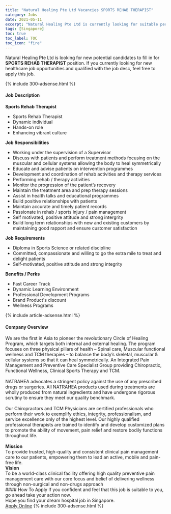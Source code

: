 ```yaml
---
title: "Natural Healing Pte Ltd Vacancies SPORTS REHAB THERAPIST" 
category: Jobs 
date: 2021-05-11 
excerpt: "Natural Healing Pte Ltd is currently looking for suitable person to fill in the SPORTS REHAB THERAPIST which positioned at Singapore" 
tags: [Singapore] 
toc: true 
toc_label: TOC 
toc_icon: "fire" 
--- 
```


<p>Natural Healing Pte Ltd is looking for new potential candidates to fill in for <b>SPORTS REHAB THERAPIST</b> position. If you currently looking for new healthcare job opportunities and qualified with the job desc, feel free to apply this job.
</p>{% include 300-adsense.html %} 
<div><div><h4>Job Description</h4></div><div><div><span><div><p><strong>Sports Rehab Therapist</strong></p><ul><li>Sports Rehab Therapist</li><li>Dynamic individual</li><li>Hands-on role</li><li>Enhancing vibrant culture</li></ul><p><strong>Job Responsibilities</strong></p><ul><li>Working under the supervision of a Supervisor</li><li>Discuss with patients and perform treatment methods focusing on the muscular and cellular systems allowing the body to heal symmetrically&#160;</li><li>Educate and advise patients on intervention programmes&#160;</li><li>Development and coordination of rehab activities and therapy services&#160;</li><li>Performing rehab / therapy activities&#160;</li><li>Monitor the progression of the patient&#8217;s recovery&#160;</li><li>Maintain the treatment area and prep therapy sessions</li><li>Assist in health talks and educational programmes&#160;</li><li>Build positive relationships with patients&#160;</li><li>Maintain accurate and timely patient records&#160;</li><li>Passionate in rehab / sports injury / pain management</li><li>Self motivated, positive attitude and strong intergrity</li><li>Build long term relationships with new and existing customers by maintaining good rapport and ensure customer satisfaction</li></ul><p><strong>Job Requirements&#160;</strong></p><ul><li>Diploma in Sports Science or related discipline</li><li>Committed, compassionate and willing to go the extra mile to treat and delight patients</li><li>Self-motivated, positive attitude and strong integrity</li></ul><p><strong>Benefits / Perks</strong></p><ul><li>Fast Career Track</li><li>Dynamic Learning Environment</li><li>Professional Development Programs</li><li>Brand Product's discount</li><li>Wellness Programs</li></ul></div></span></div></div></div> 
{% include article-adsense.html %} 
<div><div><h4>Company Overview</h4></div><div><div><span><div><div>We are the first in Asia to pioneer the revolutionary Circle of Healing Program, which targets both internal and external healing. The program focuses on three physical pillars of health &#8211; Spinal care, Muscular functional wellness and TCM therapies &#8211; to balance the body&#8217;s skeletal, muscular &amp; cellular systems so that it can heal symmetrically. An Integrated Pain Management and Preventive Care Specialist Group providing Chiropractic, Functional Wellness, Clinical Sports Therapy and TCM.</div>
<div><br>
NATRAHEA advocates a stringent policy against the use of any prescribed drugs or surgeries. All NATRAHEA products used during treatments are wholly produced from natural ingredients and have undergone rigorous scrutiny to ensure they meet our quality benchmark.</div>
<div><br>
Our Chiropractors and TCM Physicians are certified professionals who perform their work to exemplify ethics, integrity, professionalism, and service excellence only of the highest level. Our highly qualified professional therapists are trained to identify and develop customized plans to promote the ability of movement, pain relief and restore bodily functions throughout life.</div>
<div><br>
<strong>Mission</strong><br>
To provide trusted, high-quality and consistent clinical pain management care to our patients, empowering them to lead an active, mobile and pain-free life.</div>
<div><strong>Vision</strong><br>
To be a world-class clinical facility offering high quality preventive pain management care with our core focus and belief of delivering wellness through non-surgical and non-drugs approach</div></div></span></div></div></div> 
#### How To Apply 
If you confident and feel that this job is suitable to you, go ahead take your action now. <br/> 
Hope you find your dream hospital job in Singapore. <br/> 
<a href="https://www.jobstreet.com.my/en/job/sports-rehab-therapist-8510126/origin/sg?jobId=jobstreet-sg-job-8510126" class="btn btn--warning" target="_blank" rel="nofollow noopenner">Apply Online</a> 
{% include 300-adsense.html %} 